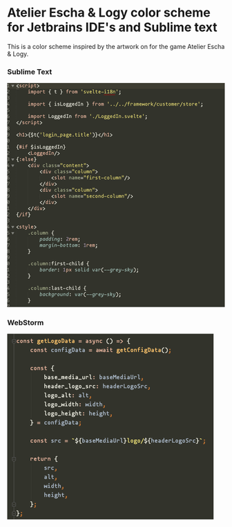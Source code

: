 # Atelier Escha & Logy color scheme for Jetbrains IDE's and Sublime text

This is a color scheme inspired by the artwork on for the game Atelier Escha & Logy.

### Sublime Text

![Sublime Text](https://raw.githubusercontent.com/igarcez/atelier-escha-and-logy-color-scheme/master/sublime.png)

### WebStorm

![WebStorm](https://raw.githubusercontent.com/igarcez/atelier-escha-and-logy-color-scheme/master/webstorm.png)
